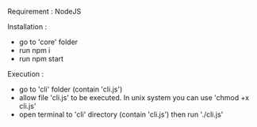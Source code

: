 Requirement :
NodeJS

Installation :
- go to 'core' folder
- run npm i
- run npm start

Execution :
- go to 'cli' folder (contain 'cli.js')
- allow file 'cli.js' to be executed.
  In unix system you can use 'chmod +x cli.js'
- open terminal to 'cli' directory (contain 'cli.js') then run './cli.js'